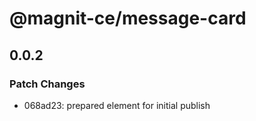 # @magnit-ce/message-card

## 0.0.2

### Patch Changes

- 068ad23: prepared element for initial publish

